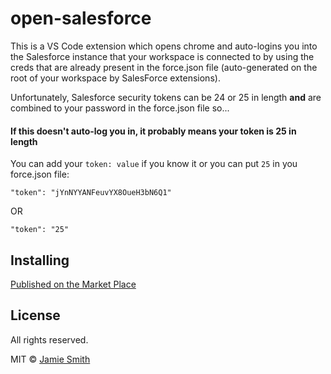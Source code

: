 # open-salesforce
This is a VS Code extension which opens chrome and auto-logins you into the Salesforce instance that your workspace is connected to by using the creds that are already present in the force.json file (auto-generated on the root of your workspace by SalesForce extensions).

Unfortunately, Salesforce security tokens can be 24 or 25 in length <b>and</b> are combined to your password in the force.json file so...

#### If this doesn't auto-log you in, it probably means your token is 25 in length
You can add your  `token: value`  if you know it or you can put `25` in you force.json file:

`"token": "jYnNYYANFeuvYX8OueH3bN6Q1"`

OR

`"token": "25"`


## Installing
[Published on the Market Place](https://marketplace.visualstudio.com/items?itemName=JamieSmith.open-salesforce)


## License
All rights reserved.

MIT © [Jamie Smith](https://jamiesmiths.com)
